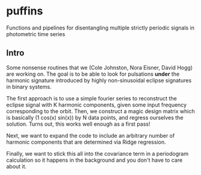 # puffins
Functions and pipelines for disentangling multiple strictly periodic signals in photometric time series

## Intro
Some nonsense routines that we (Cole Johnston, Nora Eisner, David Hogg) are working on.
The goal is to be able to look for pulsations __under__ the harmonic signature 
introduced by highly non-sinusoidal eclipse signatures in binary systems. 

The first approach is to use a simple fourier series to reconstruct the eclipse signal
with K harmonic components, given some input frequency corresponding to the orbit.
Then, we construct a magic design matrix which is basically (1 cos(x) sin(x)) by 
N data points, and regress ourselves the solution. Turns out, this works well enough
as a first pass!

Next, we want to expand the code to include an arbitrary number of harmonic components
that are determined via Ridge regression. 

Finally, we want to stick this all into the covariance term in a periodogram 
calculation so it happens in the background and you don't have to care about it.

